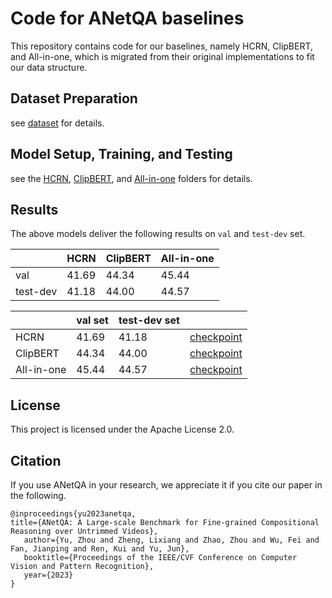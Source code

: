 # Code for ANetQA baselines

This repository contains code for our baselines, namely HCRN, ClipBERT, and All-in-one, which is migrated from their original implementations to fit our data structure.

## Dataset Preparation 

see [dataset](https://github.com/MILVLG/anetqa-code/tree/main/dataset) for details.

## Model Setup, Training, and Testing

see the [HCRN](https://github.com/MILVLG/anetqa-code/tree/main/hcrn), [ClipBERT](https://github.com/MILVLG/anetqa-code/tree/main/ClipBERT), and [All-in-one](https://github.com/MILVLG/anetqa-code/tree/main/all-in-one) folders for details.

## Results

The above models deliver the following results on `val` and `test-dev` set.

|         | HCRN  | ClipBERT | All-in-one |
| ------- | ----- | -------- | --------------- |
| val      | 41.69 | 44.34    | 45.44      |
| test-dev | 41.18 | 44.00    | 44.57      |

|            | val set | test-dev set |                |
| ---------- | ------- | ------------ | -------------- |
| HCRN       | 41.69   | 41.18        | [checkpoint]() |
| ClipBERT   | 44.34   | 44.00        | [checkpoint]() |
| All-in-one | 45.44   | 44.57        | [checkpoint]() |

## License

This project is licensed under the Apache License 2.0.

## Citation
If you use ANetQA in your research, we appreciate it if you cite our paper in the following.

```
@inproceedings{yu2023anetqa,
title={ANetQA: A Large-scale Benchmark for Fine-grained Compositional Reasoning over Untrimmed Videos},
   author={Yu, Zhou and Zheng, Lixiang and Zhao, Zhou and Wu, Fei and Fan, Jianping and Ren, Kui and Yu, Jun},
   booktitle={Proceedings of the IEEE/CVF Conference on Computer Vision and Pattern Recognition},
   year={2023}
}
```

